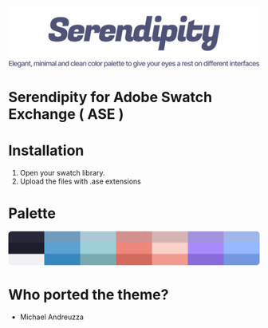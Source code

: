 ![Midnight](https://raw.githubusercontent.com/Serendipity-Theme/assets/main/githubHeader.png)

# Serendipity for Adobe Swatch Exchange ( ASE )


# Installation

1. Open your swatch library.
2. Upload the files with .ase extensions

# Palette
![palette](https://github.com/Serendipity-Theme/assets/blob/main/palette.png?raw=true)

# Who ported the theme?
- Michael Andreuzza

